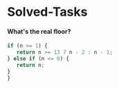 # Solved-Tasks
#### What's the real floor?
````javascript
if (n >= 1) {
   return n >= 13 ? n - 2 : n - 1;
} else if (n <= 0) {
   return n;
}
}
````
                             








